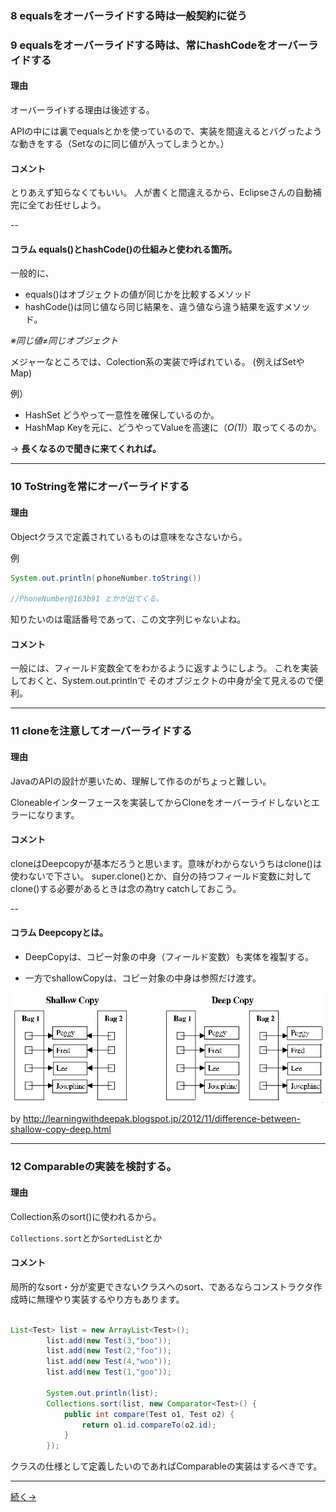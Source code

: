 
### 8 equalsをオーバーライドする時は一般契約に従う
### 9 equalsをオーバーライドする時は、常にhashCodeをオーバーライドする

#### 理由
オーバーライﾄする理由は後述する。

APIの中には裏でequalsとかを使っているので、実装を間違えるとバグったような動きをする（Setなのに同じ値が入ってしまうとか。）

#### コメント
とりあえず知らなくてもいい。
人が書くと間違えるから、Eclipseさんの自動補完に全てお任せしよう。

--

#### コラム equals()とhashCode()の仕組みと使われる箇所。

一般的に、

- equals()はオブジェクトの値が同じかを比較するメソッド
- hashCode()は同じ値なら同じ結果を、違う値なら違う結果を返すメソッド。

*※同じ値≠同じオブジェクト*

メジャーなところでは、Colection系の実装で呼ばれている。
(例えばSetやMap)

例）

- HashSet どうやって一意性を確保しているのか。
- HashMap Keyを元に、どうやってValueを高速に（*O(1)*）取ってくるのか。

-> **長くなるので聞きに来てくれれば。**

---

### 10 ToStringを常にオーバーライドする

#### 理由
Objectクラスで定義されているものは意味をなさないから。

例

```java
System.out.println(ｐhoneNumber.toString())

//PhoneNumber@163b91 とかが出てくる。

```

知りたいのは電話番号であって、この文字列じゃないよね。

#### コメント
一般には、フィールド変数全てをわかるように返すようにしよう。
これを実装しておくと、System.out.printlnで
そのオブジェクトの中身が全て見えるので便利。

---

### 11 cloneを注意してオーバーライドする

#### 理由
JavaのAPIの設計が悪いため、理解して作るのがちょっと難しい。

Cloneableインターフェースを実装してからCloneをオーバーライドしないとエラーになります。

#### コメント
cloneはDeepcopyが基本だろうと思います。意味がわからないうちはclone()は使わないで下さい。
super.clone()とか、自分の持つフィールド変数に対してclone()する必要があるときは念の為try catchしておこう。

--

#### コラム Deepcopyとは。

- DeepCopyは、コピー対象の中身（フィールド変数）も実体を複製する。

- 一方でshallowCopyは、コピー対象の中身は参照だけ渡す。

![alt text](../img/deep_shallow.gif)

by http://learningwithdeepak.blogspot.jp/2012/11/difference-between-shallow-copy-deep.html

---


### 12 Comparableの実装を検討する。

#### 理由
Collection系のsort()に使われるから。

`Collections.sort`とか`SortedList`とか

#### コメント
局所的なsort・分が変更できないクラスへのsort、であるならコンストラクタ作成時に無理やり実装するやり方もあります。

```java

List<Test> list = new ArrayList<Test>();
		list.add(new Test(3,"boo"));
		list.add(new Test(2,"foo"));
		list.add(new Test(4,"woo"));
		list.add(new Test(1,"goo"));
		
		System.out.println(list);
		Collections.sort(list, new Comparator<Test>() {
			public int compare(Test o1, Test o2) {
				return o1.id.compareTo(o2.id);
			}
		});

```

クラスの仕様として定義したいのであればComparableの実装はするべきです。


---

[続く→](chapter4.html)